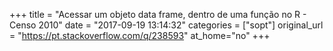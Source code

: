 +++
title = "Acessar um objeto data frame, dentro de uma função no R - Censo 2010"
date = "2017-09-19 13:14:32"
categories = ["sopt"]
original_url = "https://pt.stackoverflow.com/q/238593"
at_home="no"
+++

